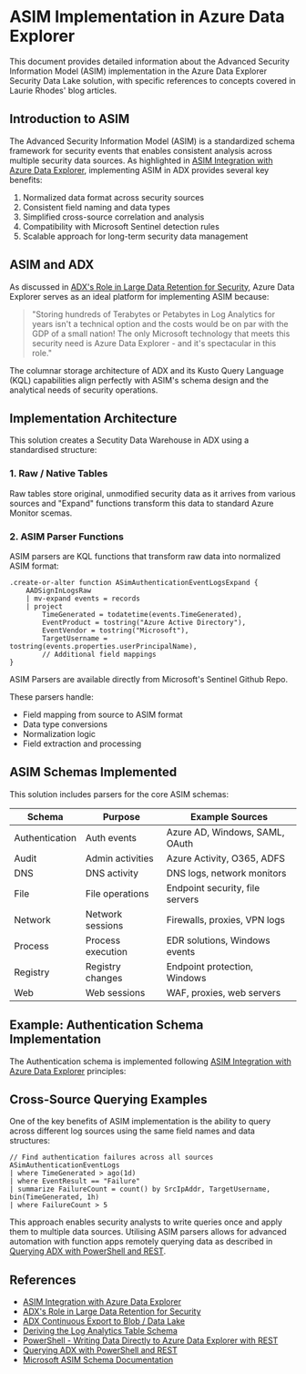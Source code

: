 # ASIM Implementation in Azure Data Explorer

This document provides detailed information about the Advanced Security Information Model (ASIM) implementation in the Azure Data Explorer Security Data Lake solution, with specific references to concepts covered in Laurie Rhodes' blog articles.

## Introduction to ASIM

The Advanced Security Information Model (ASIM) is a standardized schema framework for security events that enables consistent analysis across multiple security data sources. As highlighted in [ASIM Integration with Azure Data Explorer](https://laurierhodes.info/node/176), implementing ASIM in ADX provides several key benefits:

1. Normalized data format across security sources
2. Consistent field naming and data types
3. Simplified cross-source correlation and analysis
4. Compatibility with Microsoft Sentinel detection rules
5. Scalable approach for long-term security data management

## ASIM and ADX

As discussed in [ADX's Role in Large Data Retention for Security](https://www.laurierhodes.info/node/166), Azure Data Explorer serves as an ideal platform for implementing ASIM because:

> "Storing hundreds of Terabytes or Petabytes in Log Analytics for years isn't a technical option and the costs would be on par with the GDP of a small nation! The only Microsoft technology that meets this security need is Azure Data Explorer - and it's spectacular in this role."

The columnar storage architecture of ADX and its Kusto Query Language (KQL) capabilities align perfectly with ASIM's schema design and the analytical needs of security operations.

## Implementation Architecture

This solution creates a Secutity Data Warehouse in ADX using a standardised structure:

### 1. Raw / Native Tables

Raw tables store original, unmodified security data as it arrives from various sources and "Expand" functions transform this data to standard Azure Monitor scemas.

### 2. ASIM Parser Functions

ASIM parsers are KQL functions that transform raw data into normalized ASIM format:

```kql
.create-or-alter function ASimAuthenticationEventLogsExpand {
    AADSignInLogsRaw
    | mv-expand events = records
    | project
        TimeGenerated = todatetime(events.TimeGenerated),
        EventProduct = tostring("Azure Active Directory"),
        EventVendor = tostring("Microsoft"),
        TargetUsername = tostring(events.properties.userPrincipalName),
        // Additional field mappings
}
```

ASIM Parsers are available directly from Microsoft's Sentinel Github Repo.

These parsers handle:

- Field mapping from source to ASIM format
- Data type conversions
- Normalization logic
- Field extraction and processing

## ASIM Schemas Implemented

This solution includes parsers for the core ASIM schemas:

| Schema         | Purpose           | Example Sources                 |
| -------------- | ----------------- | ------------------------------- |
| Authentication | Auth events       | Azure AD, Windows, SAML, OAuth  |
| Audit          | Admin activities  | Azure Activity, O365, ADFS      |
| DNS            | DNS activity      | DNS logs, network monitors      |
| File           | File operations   | Endpoint security, file servers |
| Network        | Network sessions  | Firewalls, proxies, VPN logs    |
| Process        | Process execution | EDR solutions, Windows events   |
| Registry       | Registry changes  | Endpoint protection, Windows    |
| Web            | Web sessions      | WAF, proxies, web servers       |

## Example: Authentication Schema Implementation

The Authentication schema is implemented following [ASIM Integration with Azure Data Explorer](https://laurierhodes.info/node/176) principles:

## Cross-Source Querying Examples

One of the key benefits of ASIM implementation is the ability to query across different log sources using the same field names and data structures:

```kql
// Find authentication failures across all sources
ASimAuthenticationEventLogs
| where TimeGenerated > ago(1d)
| where EventResult == "Failure"
| summarize FailureCount = count() by SrcIpAddr, TargetUsername, bin(TimeGenerated, 1h)
| where FailureCount > 5
```

This approach enables security analysts to write queries once and apply them to multiple data sources.  Utilising ASIM parsers allows for advanced automation with function apps remotely querying data as described in [Querying ADX with PowerShell and REST](https://laurierhodes.info/node/160). 

## 

## References

- [ASIM Integration with Azure Data Explorer](https://laurierhodes.info/node/176)
- [ADX's Role in Large Data Retention for Security](https://www.laurierhodes.info/node/166)
- [ADX Continuous Export to Blob / Data Lake](https://www.laurierhodes.info/node/158)
- [Deriving the Log Analytics Table Schema](https://laurierhodes.info/node/161)
- [PowerShell - Writing Data Directly to Azure Data Explorer with REST](https://www.laurierhodes.info/node/159)
- [Querying ADX with PowerShell and REST](https://laurierhodes.info/node/160)
- [Microsoft ASIM Schema Documentation](https://docs.microsoft.com/en-us/azure/sentinel/normalization-schema)
